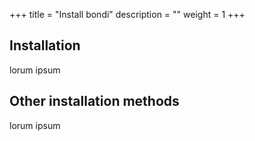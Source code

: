 +++
title = "Install bondi"
description = ""
weight = 1
+++


## Installation

lorum ipsum

## Other installation methods

lorum ipsum